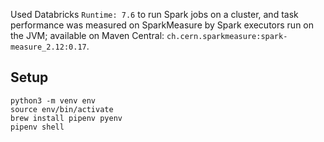 Used Databricks `Runtime: 7.6` to run Spark jobs on a cluster, and task performance was measured on SparkMeasure by Spark executors run on the JVM; available on Maven Central: `ch.cern.sparkmeasure:spark-measure_2.12:0.17`.

## Setup
```
python3 -m venv env
source env/bin/activate
brew install pipenv pyenv
pipenv shell
```
